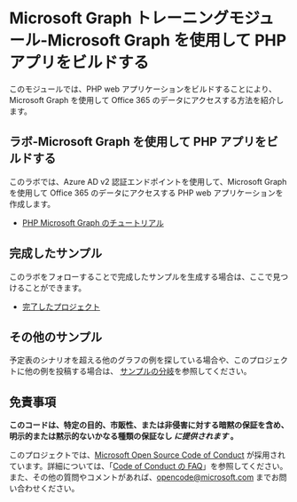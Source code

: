 # <a name="microsoft-graph-training-module---build-php-apps-with-microsoft-graph"></a>Microsoft Graph トレーニングモジュール-Microsoft Graph を使用して PHP アプリをビルドする

このモジュールでは、PHP web アプリケーションをビルドすることにより、Microsoft Graph を使用して Office 365 のデータにアクセスする方法を紹介します。

## <a name="lab---build-php-apps-with-microsoft-graph"></a>ラボ-Microsoft Graph を使用して PHP アプリをビルドする

このラボでは、Azure AD v2 認証エンドポイントを使用して、Microsoft Graph を使用して Office 365 のデータにアクセスする PHP web アプリケーションを作成します。

- [PHP Microsoft Graph のチュートリアル](https://docs.microsoft.com/graph/training/php-tutorial)

## <a name="completed-sample"></a>完成したサンプル

このラボをフォローすることで完成したサンプルを生成する場合は、ここで見つけることができます。

- [完了したプロジェクト](demo)

## <a name="more-samples"></a>その他のサンプル

予定表のシナリオを超える他のグラフの例を探している場合や、このプロジェクトに他の例を投稿する場合は、 [サンプルの分岐](https://github.com/microsoftgraph/msgraph-training-phpapp/tree/samples)を参照してください。

## <a name="disclaimer"></a>免責事項

**このコードは、特定の目的、市販性、または非侵害に対する暗黙の保証を含め、明示的または黙示的ないかなる種類の保証なし *に提供されます* 。**

このプロジェクトでは、[Microsoft Open Source Code of Conduct](https://opensource.microsoft.com/codeofconduct/) が採用されています。詳細については、「[Code of Conduct の FAQ](https://opensource.microsoft.com/codeofconduct/faq/)」を参照してください。また、その他の質問やコメントがあれば、[opencode@microsoft.com](mailto:opencode@microsoft.com) までお問い合わせください。
